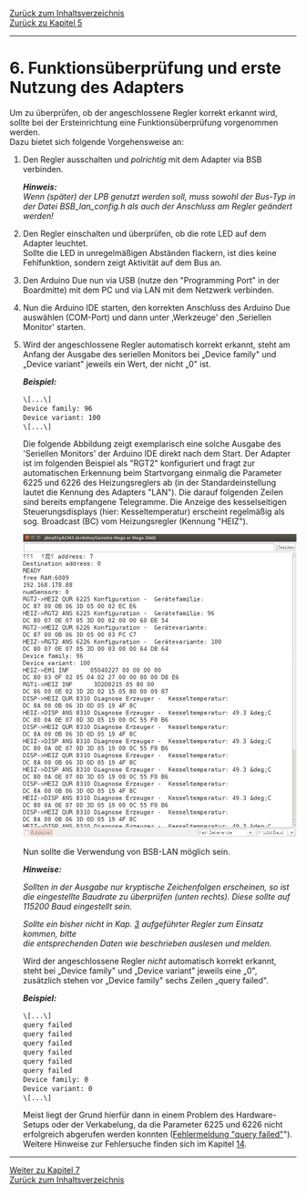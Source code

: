 [Zurück zum Inhaltsverzeichnis](inhaltsverzeichnis.md)  
[Zurück zu Kapitel 5](kap05.md)    
    
---
    

# 6. Funktionsüberprüfung und erste Nutzung des Adapters
Um zu überprüfen, ob der angeschlossene Regler korrekt erkannt wird,
sollte bei der Ersteinrichtung eine Funktionsüberprüfung vorgenommen
werden.  
Dazu bietet sich folgende Vorgehensweise an:

1.  Den Regler ausschalten und *polrichtig* mit dem Adapter via BSB
    verbinden.  
    
    ***Hinweis:***  
    *Wenn (später) der LPB genutzt werden soll, muss sowohl der Bus-Typ
    in der Datei BSB\_lan\_config.h als auch der Anschluss am Regler
    geändert werden!*

2.  Den Regler einschalten und überprüfen, ob die rote LED auf dem
    Adapter leuchtet.  
    Sollte die LED in unregelmäßigen Abständen flackern, ist dies keine
    Fehlfunktion, sondern zeigt Aktivität auf dem Bus an.

3.  Den Arduino Due nun via USB (nutze den "Programming Port" in der Boardmitte) mit dem PC und via LAN mit dem Netzwerk
    verbinden.

4.  Nun die Arduino IDE starten, den korrekten Anschluss des Arduino
    Due auswählen (COM-Port) und dann unter ‚Werkzeuge' den
    ‚Seriellen Monitor' starten.

5.  Wird der angeschlossene Regler automatisch korrekt erkannt, steht am
    Anfang der Ausgabe des seriellen Monitors bei „Device family" und
    „Device variant" jeweils ein Wert, der nicht „0" ist.  
    
    ***Beispiel:***  
    ```
    \[...\]  
    Device family: 96  
    Device variant: 100  
    \[...\]  
    ```
    
    Die folgende Abbildung zeigt exemplarisch eine solche Ausgabe des 'Seriellen 
    Monitors' der Arduino IDE direkt nach dem Start. Der Adapter ist im folgenden Beispiel als 
    "RGT2" konfiguriert und fragt zur automatischen Erkennung beim 
    Startvorgang einmalig die Parameter 6225 und 6226 des Heizungsreglers ab (in der Standardeinstellung lautet die Kennung des Adapters "LAN"). 
    Die darauf folgenden Zeilen sind bereits empfangene Telegramme. 
    Die Anzeige des kesselseitigen Steuerungsdisplays (hier: 
    Kesseltemperatur) erscheint regelmäßig als sog. Broadcast (BC) vom Heizungsregler (Kennung "HEIZ").  
    
    <img src="https://raw.githubusercontent.com/1coderookie/BSB-LPB-LAN/master/docs/pics/arduino-ide_serieller-monitor.png">
        
    Nun sollte die Verwendung von BSB-LAN möglich sein.

    ***Hinweise:***  
    
    *Sollten in der Ausgabe nur kryptische Zeichenfolgen erscheinen, so ist 
    die eingestellte Baudrate zu überprüfen (unten rechts). Diese sollte auf
    115200 Baud eingestellt sein.*  
    
    *Sollte ein bisher nicht in Kap. [3](kap03.md) aufgeführter Regler zum Einsatz kommen, bitte  
    die entsprechenden Daten wie beschrieben auslesen und melden.*  
    
    
    Wird der angeschlossene Regler *nicht* automatisch korrekt erkannt,
    steht bei „Device family" und „Device variant" jeweils eine „0",
    zusätzlich stehen vor „Device family" sechs Zeilen „query failed".  
    
    ***Beispiel:***  
    ```
    \[...\]  
    query failed  
    query failed  
    query failed  
    query failed  
    query failed  
    query failed  
    Device family: 0  
    Device variant: 0  
    \[...\]
    ```

    Meist liegt der Grund hierfür dann in einem Problem des
    Hardware-Setups oder der Verkabelung, da die Parameter 
    6225 und 6226 nicht erfolgreich abgerufen werden konnten 
    ([Fehlermeldung "query failed"](kap13.md#133-fehlermeldung-query-failed)"). 
    Weitere Hinweise zur Fehlersuche finden sich im Kapitel [14](kap14.md).  

    
---
    
     
[Weiter zu Kapitel 7](kap07.md)      
[Zurück zum Inhaltsverzeichnis](inhaltsverzeichnis.md)   


